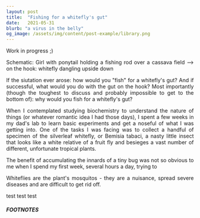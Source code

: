 ```yaml
---
layout: post
title:  "Fishing for a whitefly's gut"
date:   2021-05-31
blurb: "a virus in the belly"
og_image: /assets/img/content/post-example/library.png
---
```

<style>body {text-align: justify}</style>
Work in progress ;)

Schematic: Girl with ponytail holding a fishing rod over a cassava field --> on the hook: whitefly dangling upside down

If the siutation ever arose: how would you "fish" for a whitefly's gut? And if successful, what would you do with the gut on the hook? Most importantly (though the toughest to discuss and probably impossible to get to the bottom of): why would you fish for a whitefly's gut? 

When I contemplated studying biochemistry to understand the nature of things (or whatever romantic idea I had those days), I spent a few weeks in my dad's lab to learn basic experiments and get a noseful of what I was getting into. One of the tasks I was facing was to collect a handful of specimen of the silverleaf whitefly, or Bemisia tabaci, a nasty little insect that looks like a white relative of a fruit fly and besieges a vast number of different, unfortunate tropical plants.   

The benefit of accumulating the innards of a tiny bug was not so obvious to me when I spend my first week, several hours a day, trying to   

Whiteflies are the plant's mosquitos - they are a nuisance, spread severe diseases and are difficult to get rid off.

test test test


##### FOOTNOTES

[^1]: In a time when science was communicated largely in German, Kausche, Pfankuch and Ruska published their [first images](https://link.springer.com/content/pdf/10.1007/BF01493353.pdf) of Tobacco Mosaic Virus, which have become more [detailed](https://www.embopress.org/doi/pdf/10.15252/embr.201948451) with the development of better microscopes ;-)

[^2]: If you look closely, you will see differences between them: Some copy only short chapters, others are working only occasionally and copy the entire book at once.


